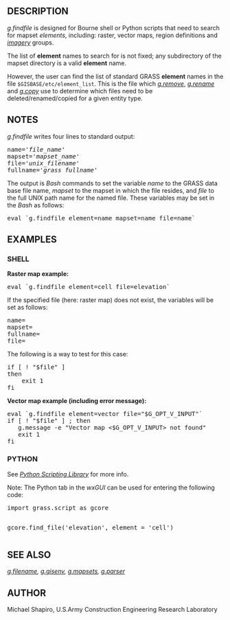 <h2>DESCRIPTION</h2>

<em>g.findfile</em> is designed for Bourne shell or Python scripts
that need to search for mapset <em>elements</em>, including: raster,
vector maps, region definitions
and <em><a href="i.group.html">imagery</a></em> groups.
<p>The list of <b>element</b> names to search for is not fixed; any
subdirectory of the mapset directory is a valid <b>element</b> name.
<p>However, the user can find the list of standard GRASS <b>element</b>
names in the file <code>$GISBASE/etc/element_list</code>. This is the file
which <em><a href="g.remove.html">g.remove</a></em>, <em><a href="g.rename.html">g.rename</a></em>
and <em><a href="g.copy.html">g.copy</a></em> use to determine which files
need to be deleted/renamed/copied for a given entity type.

<h2>NOTES</h2>

<em>g.findfile</em> writes four lines to standard output:

<div class="code"><pre>
name='<em>file_name</em>'
mapset='<em>mapset_name</em>'
file='<em>unix_filename</em>'
fullname='<em>grass_fullname</em>'
</pre></div>

The output is <em>Bash</em> commands to set the variable
<em>name</em> to the GRASS data base file name,
<em>mapset</em> to the mapset in which the file resides,
and <em>file</em> to the full UNIX path name for the named
file. These variables may be set in the <em>Bash</em>
as follows:

<div class="code"><pre>
eval `g.findfile element=name mapset=name file=name`
</pre></div>

<h2>EXAMPLES</h2>

<h3>SHELL</h3>

<b>Raster map example:</b>

<div class="code"><pre>
eval `g.findfile element=cell file=elevation`
</pre></div>

If the specified file (here: raster map) does not exist, the variables
will be set as follows:

<div class="code"><pre>
name=
mapset=
fullname=
file=
</pre></div>

The following is a way to test for this case:
<div class="code"><pre>
if [ ! "$file" ]
then
	exit 1
fi
</pre></div>

<p>
<b>Vector map example (including error message):</b>

<div class="code"><pre>
eval `g.findfile element=vector file="$G_OPT_V_INPUT"`
if [ ! "$file" ] ; then
   g.message -e "Vector map &lt;$G_OPT_V_INPUT&gt; not found"
   exit 1
fi
</pre></div>

<h3>PYTHON</h3>

See <em><a href="https://grass.osgeo.org/grass-devel/manuals/libpython/">Python
Scripting Library</a></em> for more info.
<p>
Note: The Python tab in the <em>wxGUI</em> can be used for entering the
following code:
<p>
<div class="code"><pre>
import grass.script as gcore

gcore.find_file('elevation', element = 'cell')
</pre></div>

<h2>SEE ALSO</h2>

<em>
<a href="g.filename.html">g.filename</a>,
<a href="g.gisenv.html">g.gisenv</a>,
<a href="g.mapsets.html">g.mapsets</a>,
<a href="g.parser.html">g.parser</a>
</em>

<h2>AUTHOR</h2>

Michael Shapiro,
U.S.Army Construction Engineering Research Laboratory
